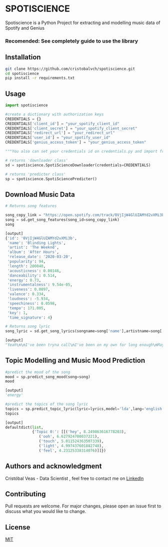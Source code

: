 # SPOTISCIENCE

Spotiscience is a Python Project for extracting and modelling music data of Spotify and Genius

### Recomended:  See completely guide to use the library

## Installation

```bash
git clone https://github.com/cristobalvch/spotiscience.git
cd spotiscience
pip install -r requirements.txt
```


## Usage

```python
import spotiscience

#create a dictionary with authorization keys
CREDENTIALS = {}
CREDENTIALS['client_id'] = "your_spotify_client_id"
CREDENTIALS['client_secret'] = "your_spotify_client_secret"
CREDENTIALS['redirect_url'] = "your_redirect_url"
CREDENTIALS['user_id'] = "your_spotify_user_id"
CREDENTIALS['genius_access_token'] = "your_genius_access_token"

"""You also can set your credentials id on credentials.py and import from spotiscience"""

# returns 'downloader class'
sd = spotiscience.SpotiScienceDownloader(credentials=CREDENTIALS)

# returns 'predicter class'
sp = spotiscience.SpotiSciencePredicter()

```
## Download Music Data

```python
# Returns song features

song_copy_link = "https://open.spotify.com/track/0VjIjW4GlUZAMYd2vXMi3b?si=369f90167c9d48fb"
song = sd.get_song_features(song_id=song_copy_link)
song

[output]
{'id': '0VjIjW4GlUZAMYd2vXMi3b',
 'name': 'Blinding Lights',
 'artist': 'The Weeknd',
 'album': 'After Hours',
 'release_date': '2020-03-20',
 'popularity': 94,
 'length': 200040,
 'acousticness': 0.00146,
 'danceability': 0.514,
 'energy': 0.73,
 'instrumentalness': 9.54e-05,
 'liveness': 0.0897,
 'valence': 0.334,
 'loudness': -5.934,
 'speechiness': 0.0598,
 'tempo': 171.005,
 'key': 1,
 'time_signature': 4}

# Returns song lyric
song_lyric = sd.get_song_lyrics(songname=song['name'],artistname=song['artist'])

[output]
"Yeah\n\nI've been tryna call\nI've been on my own for long enough\nMaybe you can show me\u2005how\u2005to love, maybe\nI'm\u2005going through withdrawals\nYou don't even have\u2005to do too much\nYou can turn me on with just a touch, baby\n\nI look around and\nSin City's cold and empty (Oh)\nNo one's around to judge me (Oh)\nI can't see clearly when you're gone\n\nI said, ooh, I'm blinded by the lights\nNo, I can't sleep until I feel your touch\nI said, ooh, I'm drowning in the night\nOh, when I'm like this, you're the one I trust\nHey, hey, hey\n\nI'm running out of time\n'Cause I can see the sun light up the sky\nSo I hit the road in overdrive, baby, oh\nThe city's cold and empty (Oh)\nNo one's around to judge me (Oh)\nI can't see clearly when you're gone\n\nI said, ooh, I'm blinded by the lights\nNo, I can't sleep until I feel your touch\nI said, ooh, I'm drowning in the night\nOh, when I'm like this, you're the one I trust\n\nI'm just calling back to let you know (Back to let you know)\nI could never say it on the phone (Say it on the phone)\nWill never let you go this time (Ooh)\n\nI said, ooh, I'm blinded by the lights\nNo, I can't sleep until I feel your touch\nHey, hey, hey\nHey, hey, hey\n\nI said, ooh, I'm blinded by the lights\nNo, I can't sleep until I feel your touchEmbedShare Url:CopyEmbed:Copy"
```

## Topic Modelling and Music Mood Prediction

```python
#predict the mood of the song
mood = sp.predict_song_mood(song=song)
mood

[output]
'energy'

#predict the topics of the song lyric
topics = sp.predict_topic_lyric(lyric=lyrics,model='lda',lang='english',n_grams=(1,1),n_topics=1,top_n=5)
topics

[output]
defaultdict(list,
            {'Topic 0:': [[('hey', 8.249863616778203),
               ('ooh', 6.627924700037221),
               ('touch', 5.011524363507339),
               ('light', 4.997437601882748),
               ('feel', 4.23125338314076)]]})

```

## Authors and acknowledgment
Cristóbal Veas - Data Scientist , feel free to contact me on [Linkedln](https://www.linkedin.com/in/cristobal-veas/)

## Contributing
Pull requests are welcome. For major changes, please open an issue first to discuss what you would like to change.

## License
[MIT](https://choosealicense.com/licenses/mit/)
